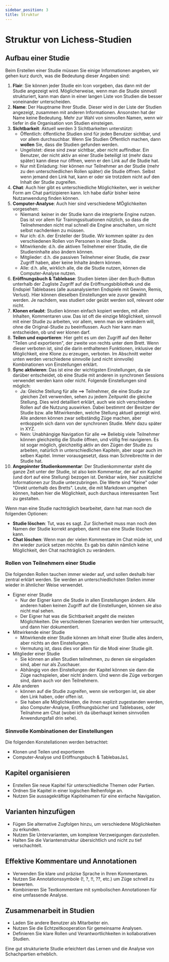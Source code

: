 ```yaml
---
sidebar_position: 3
title: Struktur
---
```

# Struktur von Lichess-Studien

## Aufbau einer Studie

Beim Erstellen einer Studie müssen Sie einige Informationen angeben, wir gehen kurz durch, was die Bedeutung dieser Angaben sind:

1. **Flair**: Sie können jeder Studie ein Icon vorgeben, das dann mit der Studie angezeigt wird. Möglicherweise, wenn man die Studie sinnvoll strukturiert, kann man dann in einer langen Liste von Studien die besser voneinander unterscheiden.
1. **Name**: Der Hauptname Ihrer Studie. Dieser wird in der Liste der Studien angezeigt, zusammen mit anderen Informationen. Ansonsten hat der Name keine Bedeutung. Mehr zur Wahl von sinnvollen Namen, wenn wir tiefer in die Organisation von Studien einsteigen.
2. **Sichtbarkeit**: Aktuell werden 3 Sichtbarkeiten unterstützt:
    * Öffentlich: öffentliche Studien sind für jeden Benutzer sichtbar, und vor allem durchsuchbar. Wenn Sie Studien Öffentlich machen, dann **wollen** Sie, dass die Studien gefunden werden.
    * Ungelistet: diese sind zwar sichtbar, aber nicht auffindbar. Ein Benutzer, der nicht aktiv an einer Studie beteiligt ist (mehr dazu später) kann diese nur öffnen, wenn er den Link auf die Studie hat.
    * Nur mit Einladung: hier können nur Teilnehmer an der Studie (mehr zu den unterschiedlichen Rollen später) die Studie öffnen. Selbst wenn jemand den Link hat, kann er oder sie trotzdem nicht auf den Inhalt der Studie zugreifen.
3. **Chat**: Auch hier gibt es unterschiedliche Möglichkeiten, wer in welcher Form am Chat partizipieren kann. Ich habe dafür bisher keine Nutzanwendung finden können.
3. **Computer-Analyse**: Auch hier sind verschiedene MÖglichkeiten vorgesehen:
    * Niemand: keiner in der Studie kann die integrierte Engine nutzen. Das ist vor allem für Trainingssituationen nützlich, so dass die Teilnehmenden nicht mal schnell die Engine anschalten, um nicht selbst nachdenken zu müssen.
    * Nur ich: d.h. der Ersteller der Studie. Wir kommen später zu den verschiedenen Rollen von Personen in einer Studie.
    * Mitwirkende: d.h. die aktiven Teilnehmer einer Studie, die die Studieninhalte also ändern können.
    * Mitglieder: d.h. die passiven Teilnehmer einer Studie, die zwar Zugriff haben, aber keine Inhalte ändern können.
    * Alle: d.h. alle, wirklich alle, die die Studie nutzen, können die Computer-Analyse nutzen.
3. **Eröffnungsbuch & Tablebase**: Studien bieten über den Buch-Button unterhalb der Zugliste Zugriff auf die Eröffnungsbibliothek und die Endspiel Tablebases (alle ausanalysierten Endspiele mit Gewinn, Remis, Verlust). Hier können dieselben Einstellungen wie zuvor gewählt werden. Je nachdem, was studiert oder geübt werden soll, relevant oder nicht.
4. **Klonen erlaubt**: Studien können einfach kopiert werden, mit allen Inhalten, Kommentaren usw. Das ist oft die einzige Möglichkeit, sinnvoll mit einer Studie zu arbeiten, vor allem, wenn man sie verändern will, ohne die Original-Studie zu beeinflussen. Auch hier kann man entscheiden, ob und wer klonen darf.
5. **Teilen und exportieren**: Hier geht es um den Zugriff auf den Reiter "Teilen und exportieren", der zweite von rechts unter dem Brett. Wenn dieser verboten ist, sind die darin enthaltenen Funktionen, inklusive der Möglichkeit, eine Klone zu erzeugen, verboten. Im Abschnitt weiter unten werden verschiedene sinnvolle (und nicht sinnvolle) Kombinationen von Einstellungen erklärt.
6. **Sync aktivieren**: Das ist eine der wichtigsten Einstellungen, da sie darüber entscheidet, ob eine Studie mit anderen in synchronen Sessions verwendet werden kann oder nicht. Folgende Einstellungen sind möglich:
    * Ja: Gleiche Stellung für alle ==> Teilnehmer, die eine Studie zur gleichen Zeit verwenden, sehen zu jedem Zeitpunkt die gleiche Stellung. Dies wird detailliert erklärt, auch wie sich verschiedene Rollen auf die Nutzung auswirken. Dabei bestimmt der Besitzer der Studie bzw. alle Mitwirkenden, welche Stellung aktuell gezeigt wird. Alle anderen können zwar selbständig Züge machen, aber entkoppeln sich dann von der synchronen Studie. Mehr dazu später in XYZ.
    * Nein: Unabhängige Navigation für alle  ==> Beliebig viele Teilnehmer können gleichzeitig die Studie öffnen, und völlig frei navigieren. Es ist sogar möglich, gleichzeitig aktiv an den Zügen der Studie zu arbeiten, natürlich in unterschiedlichen Kapiteln, aber sogar auch im selben Kapitel. Immer vorausgesetzt, dass man Schreibrechte in der Studie hat.
7. **Angepinnter Studienkommentar**: Der Studienkommentar steht die ganze Zeit unter der Studie, ist also kein Kommentar, der auf ein Kapitel (und dort auf eine Stellung) bezogen ist. Denkbar wäre, hier zusätzliche Informationen zur Studie unterzubringen. Die Werte sind "Keine" oder "Direkt unterhalb des Bretts". Leute, die mit Markdown umgehen können, haben hier die Möglichkeit, auch durchaus interessanten Text zu gestalten.

Wenn man eine Studie nachträglich bearbeitet, dann hat man noch die folgenden Optionen:

* **Studie löschen**: Tut, was es sagt. Zur Sicherheit muss man noch den Namen der Studie korrekt angeben, damit man eine Studie löschen kann.
* **Chat löschen**: Wenn man der vielen Kommentare im Chat müde ist, und ihn wieder zurück setzen möchte. Es gab bis dahin nämlich keine Möglichkeit, den Chat nachträglich zu verändern.

### Rollen von Teilnehmern einer Studie

Die folgenden Rollen tauchen immer wieder auf, und sollen deshalb hier zentral erklärt werden. Sie werden an unterschiedlichsten Stellen immer wieder in ähnlicher Weise verwendet.

* Eigner einer Studie
  * Nur der Eigner kann die Studie in allen Einstellungen ändern. Alle anderen haben keinen Zugriff auf die Einstellungen, können sie also nicht mal sehen.
  * Der Eigner hat was die Sichtbarkeit angeht die meisten Möglichkeiten. Die verschiedenen Szenarien werden hier untersucht, und dann hier dokumentiert.
* Mitwirkende einer Studie
  * Mitwirkende einer Studie können am Inhalt einer Studie alles ändern, aber nichts an den Einstellungen.
  * Vermutung ist, dass dies vor allem für die Modi einer Studie gilt.
* Mitglieder einer Studie
  * Sie können an allen Studien teilnehmen, zu denen sie eingeladen sind, aber nur als Zuschauer.
  * Abhängig von den Einstellungen der Kapitel können sie dann die Züge nachspielen, aber nicht ändern. Und wenn die Züge verborgen sind, dann auch vor den Teilnehmern.
* Alle anderen
  * können auf die Studie zugreifen, wenn sie verborgen ist, sie aber den Link haben, oder offen ist.
  * Sie haben alle Möglichkeiten, die ihnen explizit zugestanden werden, also Computer-Analyse, Eröffnungsbücher und Tablebases, oder Teilnahme am Chat (wobei ich da überhaupt keinen sinnvollen Anwendungsfall drin sehe).

### Sinnvolle Kombinationen der Einstellungen

Die folgenden Konstellationen werden betrachtet:

* Klonen und Teilen und exportieren
* Computer-Analyse und Eröffnungsbuch & TablebasJa:L

## Kapitel organisieren

- Erstellen Sie neue Kapitel für unterschiedliche Themen oder Partien.
- Ordnen Sie Kapitel in einer logischen Reihenfolge an.
- Nutzen Sie aussagekräftige Kapitelnamen für eine einfache Navigation.

## Varianten hinzufügen

- Fügen Sie alternative Zugfolgen hinzu, um verschiedene Möglichkeiten zu erkunden.
- Nutzen Sie Untervarianten, um komplexe Verzweigungen darzustellen.
- Halten Sie die Variantenstruktur übersichtlich und nicht zu tief verschachtelt.

## Effektive Kommentare und Annotationen

- Verwenden Sie klare und präzise Sprache in Ihren Kommentaren.
- Nutzen Sie Annotationssymbole (!, ?, !!, ??, etc.) um Züge schnell zu bewerten.
- Kombinieren Sie Textkommentare mit symbolischen Annotationen für eine umfassende Analyse.

## Zusammenarbeit in Studien

- Laden Sie andere Benutzer als Mitarbeiter ein.
- Nutzen Sie die Echtzeitkooperation für gemeinsame Analysen.
- Definieren Sie klare Rollen und Verantwortlichkeiten in kollaborativen Studien.

Eine gut strukturierte Studie erleichtert das Lernen und die Analyse von Schachpartien erheblich.
